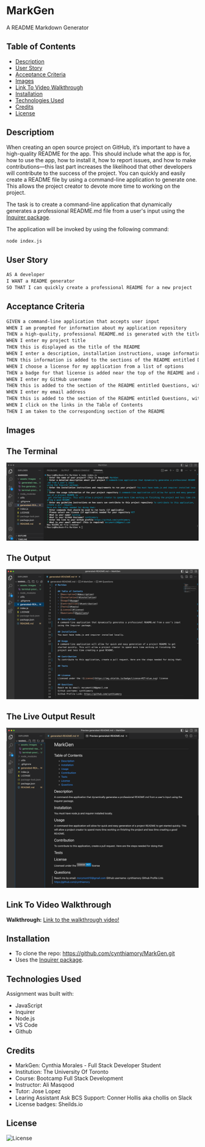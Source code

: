 # MarkGen
A README Markdown Generator

## Table of Contents

- [Description](#description)
- [User Story](#user-story)
- [Acceptance Criteria](#acceptance-criteria)
- [Images](#images) 
- [Link To Video Walkthrough](#link-to-video-walkthrough)
- [Installation](#installation)
- [Technologies Used](#technologies-used)
- [Credits](#credits)
- [License](#license)

## Descriptiom

When creating an open source project on GitHub, it’s important to have a high-quality README for the app. This should include what the app is for, how to use the app, how to install it, how to report issues, and how to make contributions&mdash;this last part increases the likelihood that other developers will contribute to the success of the project. 
You can quickly and easily create a README file by using a command-line application to generate one. This allows the project creator to devote more time to working on the project.

The task is to create a command-line application that dynamically generates a professional README.md file from a user's input using the [Inquirer package](https://www.npmjs.com/package/inquirer/v/8.2.4). 

The application will be invoked by using the following command:

```bash
node index.js
```

## User Story

```md
AS A developer
I WANT a README generator
SO THAT I can quickly create a professional README for a new project
```

## Acceptance Criteria

```md
GIVEN a command-line application that accepts user input
WHEN I am prompted for information about my application repository
THEN a high-quality, professional README.md is generated with the title of my project and sections entitled Description, Table of Contents, Installation, Usage, License, Contributing, Tests, and Questions
WHEN I enter my project title
THEN this is displayed as the title of the README
WHEN I enter a description, installation instructions, usage information, contribution guidelines, and test instructions
THEN this information is added to the sections of the README entitled Description, Installation, Usage, Contributing, and Tests
WHEN I choose a license for my application from a list of options
THEN a badge for that license is added near the top of the README and a notice is added to the section of the README entitled License that explains which license the application is covered under
WHEN I enter my GitHub username
THEN this is added to the section of the README entitled Questions, with a link to my GitHub profile
WHEN I enter my email address
THEN this is added to the section of the README entitled Questions, with instructions on how to reach me with additional questions
WHEN I click on the links in the Table of Contents
THEN I am taken to the corresponding section of the README
```

## Images
## The Terminal
![Website Preview Image](./assets/images/terminal-preview.png)
## The Output
![Website Preview Image](./assets/images/generated-readme-preview.png)
## The Live Output Result
![Website Preview Image](./assets/images/live-generated-readme-preview.png)

## Link To Video Walkthrough
**Walkthrough:** [Link to the walkthrough video!](https://youtu.be/K6UYsVrBvGs) 


## Installation
- To clone the repo: https://github.com/cynthiamory/MarkGen.git
- Uses the [Inquirer package](https://www.npmjs.com/package/inquirer/v/8.2.4).

## Technologies Used
Assignment was built with:
- JavaScript
- Inquirer
- Node.js
- VS Code
- Github


## Credits
- MarkGen: Cynthia Morales - Full Stack Developer Student
- Institution: The University Of Toronto
- Course: Bootcamp Full Stack Development
- Instructor: Ali Masqood
- Tutor: Jose Lopez
- Learing Assistant Ask BCS Support: Conner Hollis aka chollis on Slack
- License badges: Sheilds.io


## License

![License](https://img.shields.io/badge/License-MIT-9cf.svg)